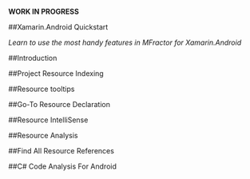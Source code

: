 **WORK IN PROGRESS**


##Xamarin.Android Quickstart

*Learn to use the most handy features in MFractor for Xamarin.Android*

##Introduction

##Project Resource Indexing

##Resource tooltips

##Go-To Resource Declaration

##Resource IntelliSense

##Resource Analysis

##Find All Resource References

##C# Code Analysis For Android
